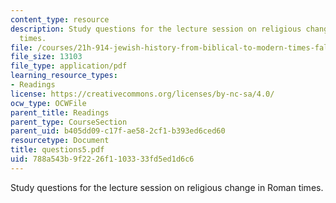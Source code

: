 ```yaml
---
content_type: resource
description: Study questions for the lecture session on religious change in Roman
  times.
file: /courses/21h-914-jewish-history-from-biblical-to-modern-times-fall-2007/788a543b9f2226f1103333fd5ed1d6c6_questions5.pdf
file_size: 13103
file_type: application/pdf
learning_resource_types:
- Readings
license: https://creativecommons.org/licenses/by-nc-sa/4.0/
ocw_type: OCWFile
parent_title: Readings
parent_type: CourseSection
parent_uid: b405dd09-c17f-ae58-2cf1-b393ed6ced60
resourcetype: Document
title: questions5.pdf
uid: 788a543b-9f22-26f1-1033-33fd5ed1d6c6
---
```

Study questions for the lecture session on religious change in Roman times.